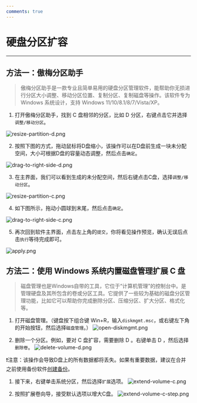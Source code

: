 ```yaml
---
comments: true
---
```


# 硬盘分区扩容
---
## 方法一：傲梅分区助手
> 傲梅分区助手是一款专业且简单易用的硬盘分区管理软件，能帮助你无损进行分区大小调整、移动分区位置、复制分区、复制磁盘等操作。该软件专为 Windows 系统设计，支持 Windows 11/10/8.1/8/7/Vista/XP。


1. 打开傲梅分区助手，找到 C 盘相邻的分区，比如 D 分区，右键点击它并选择`调整/移动分区`。

![resize-partition-d.png](https://files.catbox.moe/j2z2sj.png)

2. 按照下图的方式，拖动鼠标将D盘缩小，该操作可以在D盘前生成一块未分配空间，大小可根据D盘的容量动态调整，然后点击`确定`。

![drag-to-right-side-d.png](https://files.catbox.moe/qtlmq0.png)

3. 在主界面，我们可以看到生成的未分配空间，然后右键点击C盘，选择`调整/移动分区`。

![resize-partition-c.png](https://files.catbox.moe/tzj0tb.png)

4. 如下图所示，拖动小圆球到末尾，然后点击`确定`。

![drag-to-right-side-c.png](https://files.catbox.moe/vc9jvt.png)

5. 再次回到软件主界面，点击左上角的`提交`，你将看见操作预览，确认无误后点击`执行`等待完成即可。

![apply.png](https://files.catbox.moe/fy424f.png)

## 方法二：使用 Windows 系统内置磁盘管理扩展 C 盘
> 磁盘管理也是Windows自带的工具，它位于“计算机管理”的控制台中。是管理硬盘及其所包含的卷或分区工具。它提供了一些较为基础的磁盘分区管理功能，比如它可以帮助你完成删除分区、压缩分区、扩大分区、格式化等。

1. 打开磁盘管理。（键盘按下组合键 Win+R，输入`diskmgmt.msc`，或右键左下角的开始按钮，然后选择`磁盘管理`。）
![open-diskmgmt.png](https://files.catbox.moe/crcmi4.png)

1. 删除一个分区。例如，要对 C 盘扩容，需要删除 D 。右键单击 D ，然后选择`删除卷`。
![delete-volume-d.png](https://files.catbox.moe/ryjz2p.png)

❗注意：该操作会导致D盘上的所有数据都将丢失。如果有重要数据，建议在合并之前使用备份软件[创建备份](https://www.abackup.com/help/easy-backup/disk-backup.html)。


1. 接下来，右键单击系统分区，然后选择`扩展`选项。
![extend-volume-c.png](https://files.catbox.moe/oo1khq.png)

4. 按照扩展卷向导，接受默认选项以增大C盘。
![extend-volume-c-step.png](https://files.catbox.moe/jktgde.png)
